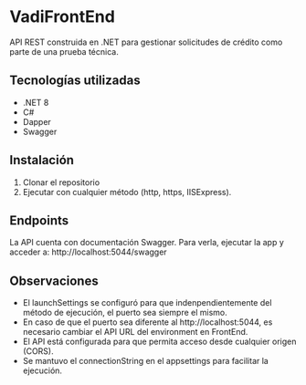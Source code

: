 # VadiFrontEnd

API REST construida en .NET para gestionar solicitudes de crédito como parte de una prueba técnica.

## Tecnologías utilizadas

- .NET 8
- C#
- Dapper
- Swagger

## Instalación

1. Clonar el repositorio
2. Ejecutar con cualquier método (http, https, IISExpress).

## Endpoints

La API cuenta con documentación Swagger. Para verla, ejecutar la app y acceder a: http://localhost:5044/swagger

## Observaciones

- El launchSettings se configuró para que indenpendientemente del método de ejecución, el puerto sea siempre el mismo.
- En caso de que el puerto sea diferente al http://localhost:5044, es necesario cambiar el API URL del environment en FrontEnd.
- El API está configurada para que permita acceso desde cualquier origen (CORS).
- Se mantuvo el connectionString en el appsettings para facilitar la ejecución.